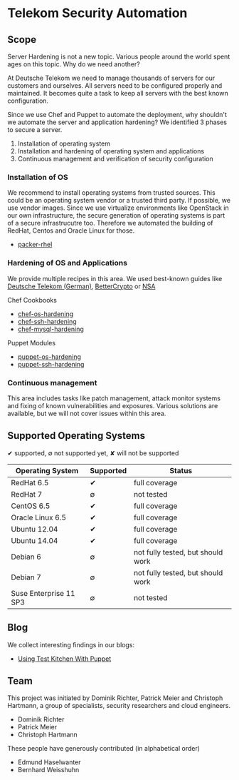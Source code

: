 # Telekom Security Automation

## Scope

Server Hardening is not a new topic. Various people around the world spent ages on this topic. Why do we need another?

At Deutsche Telekom we need to manage thousands of servers for our customers and ourselves. All servers need to be configured properly and maintained. It becomes quite a task to keep all servers with the best known configuration.

Since we use Chef and Puppet to automate the deployment, why shouldn't we automate the server and application hardening? We identified 3 phases to secure a server.

1.  Installation of operating system
2.  Installation and hardening of operating system and applications
3.  Continuous management and verification of security configuration

### Installation of OS

We recommend to install operating systems from trusted sources. This could be an operating system vendor or a trusted third party. If possible, we use vendor images. Since we use virtualize environments like OpenStack in our own infrastructure, the secure generation of operating systems is part of a secure infrastrucutre too. Therefore we automated the building of RedHat, Centos and Oracle Linux for those.

* [packer-rhel](https://github.com/TelekomLabs/packer-rhel)

### Hardening of OS and Applications

We provide multiple recipes in this area. We used best-known guides like [Deutsche Telekom (German)](http://www.telekom.com/static/-/155996/7/technische-sicherheitsanforderungen-si), [BetterCrypto](https://bettercrypto.org/) or [NSA](http://www.nsa.gov/ia/_files/os/redhat/NSA_RHEL_5_GUIDE_v4.2.pdf)

Chef Cookbooks

* [chef-os-hardening](https://github.com/TelekomLabs/chef-os-hardening)
* [chef-ssh-hardening](https://github.com/TelekomLabs/chef-ssh-hardening)
* [chef-mysql-hardening](https://github.com/TelekomLabs/chef-mysql-hardening)

Puppet Modules

* [puppet-os-hardening](https://github.com/TelekomLabs/puppet-os-hardening)
* [puppet-ssh-hardening](https://github.com/TelekomLabs/puppet-ssh-hardening)

### Continuous management

This area includes tasks like patch management, attack monitor systems and fixing of known vulnerabilities and exposures. Various solutions are available, but we will not cover issues within this area.

## Supported Operating Systems

✔ supported, ∅ not supported yet, ✘ will not be supported

| Operating System    | Supported     | Status |
| ------------- | ---------- | --------- |
| RedHat 6.5 | ✔ | full coverage |
| RedHat 7 | ∅ | not tested |  
| CentOS 6.5 | ✔ | full coverage | 
| Oracle Linux 6.5 | ✔ | full coverage | 
| Ubuntu 12.04 | ✔ | full coverage | 
| Ubuntu 14.04 | ✔ | full coverage |
| Debian 6 | ∅ | not fully tested, but should work | 
| Debian 7 | ∅ | not fully tested, but should work | 
| Suse Enterprise 11 SP3 | ∅ | not tested | 

## Blog 

We collect interesting findings in our blogs:

 * [Using Test Kitchen With Puppet](http://ehaselwanter.com/en/blog/2014/05/08/using-test-kitchen-with-puppet/)

## Team

This project was initiated by Dominik Richter, Patrick Meier and Christoph Hartmann, a group of specialists, security researchers and cloud engineers. 

- Dominik Richter
- Patrick Meier
- Christoph Hartmann

These people have generously contributed (in alphabetical order)

- Edmund Haselwanter 
- Bernhard Weisshuhn

